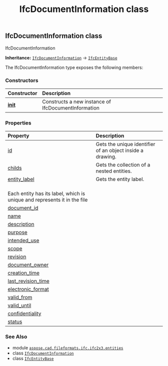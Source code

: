 ﻿---
title: IfcDocumentInformation class
second_title: Aspose.CAD for Python via .NET API References
description: 
type: docs
weight: 1670
url: /python-net/aspose.cad.fileformats.ifc.ifc2x3.entities/ifcdocumentinformation/
is_root: false
---

## IfcDocumentInformation class

IfcDocumentInformation



**Inheritance:** [`IfcDocumentInformation`](/cad/python-net/aspose.cad.fileformats.ifc.ifc2x3.entities/ifcdocumentinformation) → 
[`IfcEntityBase`](/cad/python-net/aspose.cad.fileformats.ifc/ifcentitybase)



The IfcDocumentInformation type exposes the following members:

### Constructors
| Constructor | Description |
| :- | :- |
| [__init__](/cad/python-net/aspose.cad.fileformats.ifc.ifc2x3.entities/ifcdocumentinformation/__init__/#) | Constructs a new instance of IfcDocumentInformation |


### Properties
| Property | Description |
| :- | :- |
| [id](/cad/python-net/aspose.cad.fileformats.ifc.ifc2x3.entities/ifcdocumentinformation/id) | Gets the unique identifier of an object inside a drawing. |
| [childs](/cad/python-net/aspose.cad.fileformats.ifc.ifc2x3.entities/ifcdocumentinformation/childs) | Gets the collection of a nested entities. |
| [entity_label](/cad/python-net/aspose.cad.fileformats.ifc.ifc2x3.entities/ifcdocumentinformation/entity_label) | Gets the entity label.<br/>Each entity has its label, which is unique and represents it in the file |
| [document_id](/cad/python-net/aspose.cad.fileformats.ifc.ifc2x3.entities/ifcdocumentinformation/document_id) |  |
| [name](/cad/python-net/aspose.cad.fileformats.ifc.ifc2x3.entities/ifcdocumentinformation/name) |  |
| [description](/cad/python-net/aspose.cad.fileformats.ifc.ifc2x3.entities/ifcdocumentinformation/description) |  |
| [purpose](/cad/python-net/aspose.cad.fileformats.ifc.ifc2x3.entities/ifcdocumentinformation/purpose) |  |
| [intended_use](/cad/python-net/aspose.cad.fileformats.ifc.ifc2x3.entities/ifcdocumentinformation/intended_use) |  |
| [scope](/cad/python-net/aspose.cad.fileformats.ifc.ifc2x3.entities/ifcdocumentinformation/scope) |  |
| [revision](/cad/python-net/aspose.cad.fileformats.ifc.ifc2x3.entities/ifcdocumentinformation/revision) |  |
| [document_owner](/cad/python-net/aspose.cad.fileformats.ifc.ifc2x3.entities/ifcdocumentinformation/document_owner) |  |
| [creation_time](/cad/python-net/aspose.cad.fileformats.ifc.ifc2x3.entities/ifcdocumentinformation/creation_time) |  |
| [last_revision_time](/cad/python-net/aspose.cad.fileformats.ifc.ifc2x3.entities/ifcdocumentinformation/last_revision_time) |  |
| [electronic_format](/cad/python-net/aspose.cad.fileformats.ifc.ifc2x3.entities/ifcdocumentinformation/electronic_format) |  |
| [valid_from](/cad/python-net/aspose.cad.fileformats.ifc.ifc2x3.entities/ifcdocumentinformation/valid_from) |  |
| [valid_until](/cad/python-net/aspose.cad.fileformats.ifc.ifc2x3.entities/ifcdocumentinformation/valid_until) |  |
| [confidentiality](/cad/python-net/aspose.cad.fileformats.ifc.ifc2x3.entities/ifcdocumentinformation/confidentiality) |  |
| [status](/cad/python-net/aspose.cad.fileformats.ifc.ifc2x3.entities/ifcdocumentinformation/status) |  |



### See Also
* module [`aspose.cad.fileformats.ifc.ifc2x3.entities`](..)
* class [`IfcDocumentInformation`](/cad/python-net/aspose.cad.fileformats.ifc.ifc2x3.entities/ifcdocumentinformation)
* class [`IfcEntityBase`](/cad/python-net/aspose.cad.fileformats.ifc/ifcentitybase)

